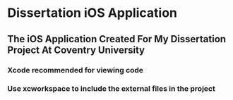 # Dissertation iOS Application
## The iOS Application Created For My Dissertation Project At Coventry University

### Xcode recommended for viewing code
### Use xcworkspace to include the external files in the project
